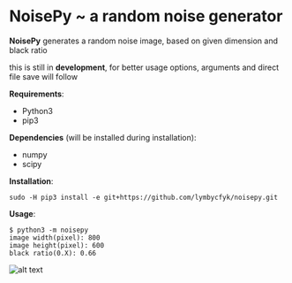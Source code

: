 # NoisePy ~ a random noise generator ####

__NoisePy__ generates a random noise image, based on given dimension  and 
black ratio

this is still in **development**, for better usage options, arguments and direct file save will follow

__Requirements__:

+ Python3
+ pip3

__Dependencies__ (will be installed during installation):
+ numpy
+ scipy

__Installation__:

    sudo -H pip3 install -e git+https://github.com/lymbycfyk/noisepy.git

__Usage__:

    $ python3 -m noisepy
    image width(pixel): 800
    image height(pixel): 600
    black ratio(0.X): 0.66
    
![alt text][example_image]

[example_image]: https://github.com/lymbycfyk/noisepy/blob/master/exmpl.png "noise example"
